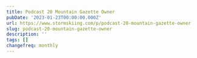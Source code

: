 ```yaml
---
title: Podcast 20 Mountain Gazette Owner
pubDate: '2023-01-23T00:00:00.000Z'
url: https://www.stormskiing.com/p/podcast-20-mountain-gazette-owner
slug: podcast-20-mountain-gazette-owner
description: ''
tags: []
changefreq: monthly
---
```


<!-- Add post content below -->
